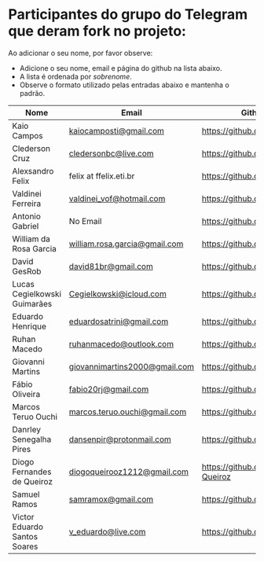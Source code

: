 # Participantes do grupo do Telegram que deram fork no projeto:

Ao adicionar o seu nome, por favor observe:

* Adicione o seu nome, email e página do github na lista abaixo.
* A lista é ordenada por *sobrenome*.
* Observe o formato utilizado pelas entradas abaixo e mantenha o padrão.

| Nome                         | Email                               | Github Page                       |
| ---------------------------- | ----------------------------------- | --------------------------------- |
| Kaio Campos                  | kaiocamposti@gmail.com              | https://github.com/kaiocampos     |
| Clederson Cruz               | cledersonbc@live.com                | https://github.com/Cledersonbc    |
| Alexsandro Felix             | felix at ffelix.eti.br              | https://github.com/asfelix        |
| Valdinei Ferreira            | valdinei_vof@hotmail.com            | https://github.com/valdinei11     |
| Antonio Gabriel              | No Email                            | https://github.com/presstart      |
| William da Rosa Garcia       | william.rosa.garcia@gmail.com       | https://github.com/phewill        |
| David GesRob                 | david81br@gmail.com                 | https://github.com/david81brs     |
| Lucas Cegielkowski Guimarães | Cegielkowski@icloud.com             | https://github.com/Cegielkowski   |
| Eduardo Henrique             | eduardosatrini@gmail.com            | https://github.com/satrini        |
| Ruhan Macedo                 | ruhanmacedo@outlook.com             | https://github.com/ruhanmacedo    |
| Giovanni Martins             | giovannimartins2000@gmail.com       | https://github.com/GiovanniSM20   |
| Fábio Oliveira               | fabio20rj@gmail.com                 | https://github.com/ffabiorj       |
| Marcos Teruo Ouchi           | marcos.teruo.ouchi@gmail.com        | https://github.com/nixware        |
| Danrley Senegalha Pires      | dansenpir@protonmail.com            | https://github.com/dansenpir      |
| Diogo Fernandes de Queiroz   | diogoqueirooz1212@gmail.com         | https://github.com/Diogo-Queiroz  |
| Samuel Ramos                 | samramox@gmail.com                  | https://github.com/samuelramox    |
| Victor Eduardo Santos Soares | v_eduardo@live.com                  | https://github.com/veduardo93     |
